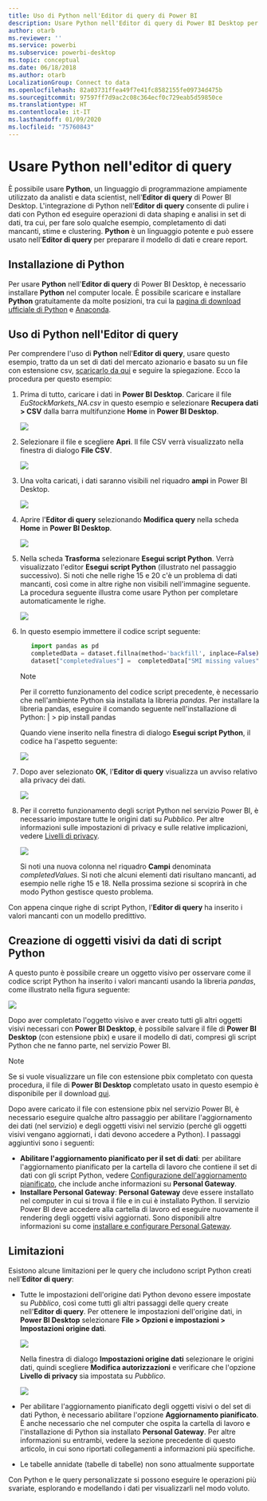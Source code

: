 ```yaml
---
title: Uso di Python nell'Editor di query di Power BI
description: Usare Python nell'Editor di query di Power BI Desktop per l'analisi avanzata
author: otarb
ms.reviewer: ''
ms.service: powerbi
ms.subservice: powerbi-desktop
ms.topic: conceptual
ms.date: 06/18/2018
ms.author: otarb
LocalizationGroup: Connect to data
ms.openlocfilehash: 82a03731ffea49f7e41fc8582155fe09734d475b
ms.sourcegitcommit: 97597ff7d9ac2c08c364ecf0c729eab5d59850ce
ms.translationtype: HT
ms.contentlocale: it-IT
ms.lasthandoff: 01/09/2020
ms.locfileid: "75760843"
---
```

# <a name="use-python-in-query-editor"></a>Usare Python nell'editor di query
È possibile usare **Python**, un linguaggio di programmazione ampiamente utilizzato da analisti e data scientist, nell'**Editor di query** di Power BI Desktop. L'integrazione di Python nell'**Editor di query** consente di pulire i dati con Python ed eseguire operazioni di data shaping e analisi in set di dati, tra cui, per fare solo qualche esempio, completamento di dati mancanti, stime e clustering. **Python** è un linguaggio potente e può essere usato nell'**Editor di query** per preparare il modello di dati e creare report.

## <a name="installing-python"></a>Installazione di Python
Per usare **Python** nell'**Editor di query** di Power BI Desktop, è necessario installare **Python** nel computer locale. È possibile scaricare e installare **Python** gratuitamente da molte posizioni, tra cui la [pagina di download ufficiale di Python](https://www.python.org/) e [Anaconda](https://anaconda.org/anaconda/python/).

## <a name="using-python-in-query-editor"></a>Uso di Python nell'Editor di query
Per comprendere l'uso di **Python** nell'**Editor di query**, usare questo esempio, tratto da un set di dati del mercato azionario e basato su un file con estensione csv, [scaricarlo da qui](https://download.microsoft.com/download/F/8/A/F8AA9DC9-8545-4AAE-9305-27AD1D01DC03/EuStockMarkets_NA.csv) e seguire la spiegazione. Ecco la procedura per questo esempio:

1. Prima di tutto, caricare i dati in **Power BI Desktop**. Caricare il file *EuStockMarkets_NA.csv* in questo esempio e selezionare **Recupera dati > CSV** dalla barra multifunzione **Home** in **Power BI Desktop**.
   
   ![](media/desktop-python-in-query-editor/python-in-query-editor-1.png)
2. Selezionare il file e scegliere **Apri**. Il file CSV verrà visualizzato nella finestra di dialogo **File CSV**.
   
   ![](media/desktop-python-in-query-editor/python-in-query-editor-2.png)
3. Una volta caricati, i dati saranno visibili nel riquadro **ampi** in Power BI Desktop.
   
   ![](media/desktop-python-in-query-editor/python-in-query-editor-3.png)
4. Aprire l'**Editor di query** selezionando **Modifica query** nella scheda **Home** in **Power BI Desktop**.
   
   ![](media/desktop-python-in-query-editor/python-in-query-editor-4.png)
5. Nella scheda **Trasforma** selezionare **Esegui script Python**. Verrà visualizzato l'editor **Esegui script Python** (illustrato nel passaggio successivo). Si noti che nelle righe 15 e 20 c'è un problema di dati mancanti, così come in altre righe non visibili nell'immagine seguente. La procedura seguente illustra come usare Python per completare automaticamente le righe.
   
   ![](media/desktop-python-in-query-editor/python-in-query-editor-5.png)
6. In questo esempio immettere il codice script seguente:
   
    ```python
       import pandas as pd
       completedData = dataset.fillna(method='backfill', inplace=False)
       dataset["completedValues"] =  completedData["SMI missing values"]
   ```

   > [!NOTE]
   > Per il corretto funzionamento del codice script precedente, è necessario che nell'ambiente Python sia installata la libreria *pandas*. Per installare la libreria pandas, eseguire il comando seguente nell'installazione di Python: |      > pip install pandas
   > 
   > 
   
   Quando viene inserito nella finestra di dialogo **Esegui script Python**, il codice ha l'aspetto seguente:
   
   ![](media/desktop-python-in-query-editor/python-in-query-editor-5b.png)
7. Dopo aver selezionato **OK**, l'**Editor di query** visualizza un avviso relativo alla privacy dei dati.
   
   ![](media/desktop-python-in-query-editor/python-in-query-editor-6.png)
8. Per il corretto funzionamento degli script Python nel servizio Power BI, è necessario impostare tutte le origini dati su *Pubblico*. Per altre informazioni sulle impostazioni di privacy e sulle relative implicazioni, vedere [Livelli di privacy](desktop-privacy-levels.md).
   
   ![](media/desktop-python-in-query-editor/python-in-query-editor-7.png)
   
   Si noti una nuova colonna nel riquadro **Campi** denominata *completedValues*. Si noti che alcuni elementi dati risultano mancanti, ad esempio nelle righe 15 e 18. Nella prossima sezione si scoprirà in che modo Python gestisce questo problema.
   

Con appena cinque righe di script Python, l'**Editor di query** ha inserito i valori mancanti con un modello predittivo.

## <a name="creating-visuals-from-python-script-data"></a>Creazione di oggetti visivi da dati di script Python
A questo punto è possibile creare un oggetto visivo per osservare come il codice script Python ha inserito i valori mancanti usando la libreria *pandas*, come illustrato nella figura seguente:

![](media/desktop-python-in-query-editor/python-in-query-editor-8.png)

Dopo aver completato l'oggetto visivo e aver creato tutti gli altri oggetti visivi necessari con **Power BI Desktop**, è possibile salvare il file di **Power BI Desktop** (con estensione pbix) e usare il modello di dati, compresi gli script Python che ne fanno parte, nel servizio Power BI.

> [!NOTE]
> Se si vuole visualizzare un file con estensione pbix completato con questa procedura, il file di **Power BI Desktop** completato usato in questo esempio è disponibile per il download [qui](https://download.microsoft.com/download/A/B/C/ABCF5589-B88F-49D4-ADEB-4A623589FC09/Complete%20Values%20with%20Python%20in%20PQ.pbix).

Dopo avere caricato il file con estensione pbix nel servizio Power BI, è necessario eseguire qualche altro passaggio per abilitare l'aggiornamento dei dati (nel servizio) e degli oggetti visivi nel servizio (perché gli oggetti visivi vengano aggiornati, i dati devono accedere a Python). I passaggi aggiuntivi sono i seguenti:

* **Abilitare l'aggiornamento pianificato per il set di dati**: per abilitare l'aggiornamento pianificato per la cartella di lavoro che contiene il set di dati con gli script Python, vedere [Configurazione dell'aggiornamento pianificato](refresh-scheduled-refresh.md), che include anche informazioni su **Personal Gateway**.
* **Installare Personal Gateway**: **Personal Gateway** deve essere installato nel computer in cui si trova il file e in cui è installato Python. Il servizio Power BI deve accedere alla cartella di lavoro ed eseguire nuovamente il rendering degli oggetti visivi aggiornati. Sono disponibili altre informazioni su come [installare e configurare Personal Gateway](personal-gateway.md).

## <a name="limitations"></a>Limitazioni
Esistono alcune limitazioni per le query che includono script Python creati nell'**Editor di query**:

* Tutte le impostazioni dell'origine dati Python devono essere impostate su *Pubblico*, così come tutti gli altri passaggi delle query create nell'**Editor di query**. Per ottenere le impostazioni dell'origine dati, in **Power BI Desktop** selezionare **File > Opzioni e impostazioni > Impostazioni origine dati**.
  
  ![](media/desktop-python-in-query-editor/python-in-query-editor-9.png)
  
  Nella finestra di dialogo **Impostazioni origine dati** selezionare le origini dati, quindi scegliere **Modifica autorizzazioni** e verificare che l'opzione **Livello di privacy** sia impostata su *Pubblico*.
  
  ![](media/desktop-python-in-query-editor/python-in-query-editor-10.png)    
* Per abilitare l'aggiornamento pianificato degli oggetti visivi o del set di dati Python, è necessario abilitare l'opzione **Aggiornamento pianificato**. È anche necessario che nel computer che ospita la cartella di lavoro e l'installazione di Python sia installato **Personal Gateway**. Per altre informazioni su entrambi, vedere la sezione precedente di questo articolo, in cui sono riportati collegamenti a informazioni più specifiche.
* Le tabelle annidate (tabelle di tabelle) non sono attualmente supportate 

Con Python e le query personalizzate si possono eseguire le operazioni più svariate, esplorando e modellando i dati per visualizzarli nel modo voluto.

